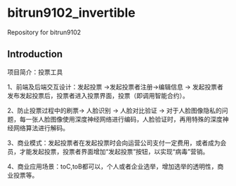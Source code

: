 # bitrun9102_invertible
Repository for bitrun9102

## Introduction
项目简介：投票工具

1、前端及后端交互设计：发起投票 ->发起投票者注册->编辑信息 -> 发起投票者发布发起投票后，投票者进入投票界面，投票（即调用智能合约）。

2、防止投票过程中的刷票-> 人脸识别 -> 人脸对比验证 -> 对于人脸图像隐私的问题，每一张人脸图像使用深度神经网络进行编码，人脸验证时，再用特殊的深度神经网络算法进行解码。

3、商业模式：发起投票者在发起投票时会向运营公司支付一定费用，或者成为会员，才能发起投票，投票者界面增加“发起投票”按钮，以实现“病毒”营销。

4、商业应用场景：toC,toB都可以，个人或者企业选举，增加选举的透明性，商业投票等。
